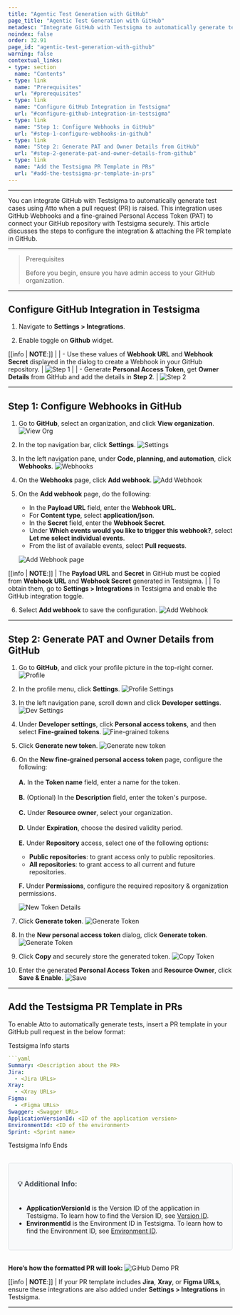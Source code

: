 ```yaml
---
title: "Agentic Test Generation with GitHub"
page_title: "Agentic Test Generation with GitHub"
metadesc: "Integrate GitHub with Testsigma to automatically generate test cases using Atto when a pull request is raised | GitHub Integration for Agentic Tests in Testsigma"
noindex: false
order: 32.91
page_id: "agentic-test-generation-with-github"
warning: false
contextual_links:
- type: section
  name: "Contents"
- type: link
  name: "Prerequisites"
  url: "#prerequisites"
- type: link
  name: "Configure GitHub Integration in Testsigma"
  url: "#configure-github-integration-in-testsigma"
- type: link
  name: "Step 1: Configure Webhooks in GitHub"
  url: "#step-1-configure-webhooks-in-github"
- type: link
  name: "Step 2: Generate PAT and Owner Details from GitHub"
  url: "#step-2-generate-pat-and-owner-details-from-github"
- type: link
  name: "Add the Testsigma PR Template in PRs"
  url: "#add-the-testsigma-pr-template-in-prs"
---
```


---

You can integrate GitHub with Testsigma to automatically generate test cases using Atto when a pull request (PR) is raised. This integration uses GitHub Webhooks and a fine-grained Personal Access Token (PAT) to connect your GitHub repository with Testsigma securely. This article discusses the steps to configure the integration & attaching the PR template in GitHub.

---

> <p id="prerequisites">Prerequisites</p>
> 
> Before you begin, ensure you have admin access to your GitHub organization.

---

## **Configure GitHub Integration in Testsigma**

1. Navigate to **Settings > Integrations**.

2. Enable toggle on **Github** widget.

[[info | **NOTE**:]]
| 
| - Use these values of **Webhook URL** and **Webhook Secret** displayed in the dialog to create a Webhook in your GitHub repository.
|   ![Step 1](https://s3.amazonaws.com/static-docs.testsigma.com/new_images/projects/GitHub_int/GitHub_Int_Step1.png)
|
| - Generate **Personal Access Token**, get **Owner Details** from GitHub and add the details in **Step 2**.
|   ![Step 2](https://s3.amazonaws.com/static-docs.testsigma.com/new_images/projects/GitHub_int/GitHub_Int_Step2.png)

---

## **Step 1: Configure Webhooks in GitHub**

1. Go to **GitHub**, select an organization, and click **View organization**.
   ![View Org](https://s3.amazonaws.com/static-docs.testsigma.com/new_images/projects/GitHub_int/GitHub_Int_VO.png)

2. In the top navigation bar, click **Settings**.
   ![Settings](https://s3.amazonaws.com/static-docs.testsigma.com/new_images/projects/GitHub_int/GitHub_Settings.png)

3. In the left navigation pane, under **Code, planning, and automation**, click **Webhooks**.
   ![Webhooks](https://s3.amazonaws.com/static-docs.testsigma.com/new_images/projects/GitHub_int/GitHub_Webhooks_Int.png)

4. On the **Webhooks** page, click **Add webhook**.
   ![Add Webhook](https://s3.amazonaws.com/static-docs.testsigma.com/new_images/projects/GitHub_int/GitHub_Add_Webhook.png)


5. On the **Add webhook** page, do the following:
   - In the **Payload URL** field, enter the **Webhook URL**.
   - For **Content type**, select **application/json**.
   - In the **Secret** field, enter the **Webhook Secret**.
   - Under **Which events would you like to trigger this webhook?**, select **Let me select individual events**.
   - From the list of available events, select **Pull requests**.
   
   ![Add Webhook page](https://s3.amazonaws.com/static-docs.testsigma.com/new_images/projects/GitHub_int/GitHub_WH_Config.png)

[[info | **NOTE**:]]
| The **Payload URL** and **Secret** in GitHub must be copied from **Webhook URL** and **Webhook Secret** generated in Testsigma.
|
| To obtain them, go to **Settings > Integrations** in Testsigma and enable the GitHub integration toggle.

6. Select **Add webhook** to save the configuration.
   ![Add Webhook](https://s3.amazonaws.com/static-docs.testsigma.com/new_images/projects/GitHub_int/GitHub_Int_Add_WH.png)

---

## **Step 2: Generate PAT and Owner Details from GitHub**

1. Go to **GitHub**, and click your profile picture in the top-right corner.
   ![Profile](https://s3.amazonaws.com/static-docs.testsigma.com/new_images/projects/GitHub_int/GitHub_Profile.png)

2. In the profile menu, click **Settings**.
   ![Profile Settings](https://s3.amazonaws.com/static-docs.testsigma.com/new_images/projects/GitHub_int/GitHub_Profile_Settings.png)

3. In the left navigation pane, scroll down and click **Developer settings**.
   ![Dev Settings](https://s3.amazonaws.com/static-docs.testsigma.com/new_images/projects/GitHub_int/GitHub_Dev_Settings.png)

4. Under **Developer settings**, click **Personal access tokens**, and then select **Fine-grained tokens**.
   ![Fine-grained tokens](https://s3.amazonaws.com/static-docs.testsigma.com/new_images/projects/GitHub_int/GitHub_Fine_Tokens.png)

5. Click **Generate new token**.
   ![Generate new token](https://s3.amazonaws.com/static-docs.testsigma.com/new_images/projects/GitHub_int/GitHub_New_Tokens.png)

6. On the **New fine-grained personal access token** page, configure the following: <br>  <br>
   **A.** In the **Token name** field, enter a name for the token. <br> <br>
   **B.** (Optional) In the **Description** field, enter the token's purpose. <br> <br>
   **C.** Under **Resource owner**, select your organization. <br> <br>
   **D.** Under **Expiration**, choose the desired validity period. <br> <br>
   **E.** Under **Repository** access, select one of the following options: <br> 
      - **Public repositories**: to grant access only to public repositories. <br> 
      - **All repositories**: to grant access to all current and future repositories. <br>
  
   **F.** Under **Permissions**, configure the required repository & organization permissions.

   ![New Token Details](https://s3.amazonaws.com/static-docs.testsigma.com/new_images/projects/GitHub_int/GitHub_Token_Details.png)

7. Click **Generate token**.
   ![Generate Token](https://s3.amazonaws.com/static-docs.testsigma.com/new_images/projects/GitHub_int/GitHub_Generate_Token_New.png)


8. In the **New personal access token** dialog, click **Generate token**.
   ![Generate Token](https://s3.amazonaws.com/static-docs.testsigma.com/new_images/projects/GitHub_int/GitHub_Confirm_Token.png)


9. Click **Copy** and securely store the generated token.
   ![Copy Token](https://s3.amazonaws.com/static-docs.testsigma.com/new_images/projects/GitHub_int/GitHub_Copy_Token.png) 
   
   
10. Enter the generated **Personal Access Token** and **Resource Owner**, click **Save & Enable**. 
    ![Save](https://s3.amazonaws.com/static-docs.testsigma.com/new_images/projects/GitHub_int/GitHub_Details_Testsigma.png)

---

## **Add the Testsigma PR Template in PRs**

To enable Atto to automatically generate tests, insert a PR template in your GitHub pull request in the below format:

Testsigma Info starts

```yaml
```yaml
Summary: <Description about the PR>
Jira:
  - <Jira URLs>
Xray:
  - <Xray URLs>
Figma:
  - <Figma URLs>
Swagger: <Swagger URL>
ApplicationVersionId: <ID of the application version>
EnvironmentId: <ID of the environment>
Sprint: <Sprint name>
```

Testsigma Info Ends

<br>

<div style="background-color: #f8f9fa; padding: 20px; border-radius: 5px; border: 1px solid #dee2e6;">
  <p style="font-size: 16px; color: #495057;">
    <b>💡 Additional Info:</b><br><br>
    <ul style="list-style-type: disc; padding-left: 20px;">
      <li><b>ApplicationVersionId</b> is the Version ID of the application in Testsigma. To learn how to find the Version ID, see <a href="https://testsigma.com/docs/projects/versions/#getting-version-id">Version ID</a>.</li>
      <li><b>EnvironmentId</b> is the Environment ID in Testsigma. To learn how to find the Environment ID, see <a href="https://testsigma.com/docs/test-data/types/environment/#getting-environment-id">Environment ID</a>.</li>
    </ul>
  </p>
</div>

<br>


**Here’s how the formatted PR will look:**
   ![GiHub Demo PR](https://s3.amazonaws.com/static-docs.testsigma.com/new_images/projects/GitHub_int/GitHub_Demo_PR.png)

[[info | **NOTE**:]]
| If your PR template includes **Jira**, **Xray**, or **Figma URLs**, ensure these integrations are also added under **Settings > Integrations** in Testsigma.



---